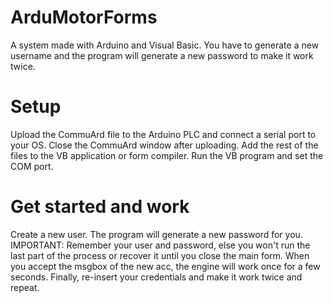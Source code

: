 # ArduMotorForms
A system made with Arduino and Visual Basic. You have to generate a new username and the program will generate a new password to make it work twice.
# Setup
Upload the CommuArd file to the Arduino PLC and connect a serial port to your OS.
Close the CommuArd window after uploading.
Add the rest of the files to the VB application or form compiler.
Run the VB program and set the COM port.
# Get started and work
Create a new user. The program will generate a new password for you.
IMPORTANT: Remember your user and password, else you won't run the last part of the process or recover it until you close the main form.
When you accept the msgbox of the new acc, the engine will work once for a few seconds.
Finally, re-insert your credentials and make it work twice and repeat.
